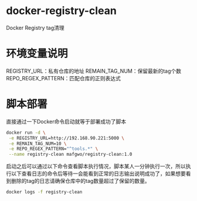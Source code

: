 # docker-registry-clean
Docker Registry tag清理

# 环境变量说明
REGISTRY_URL：私有仓库的地址
REMAIN_TAG_NUM：保留最新的tag个数
REPO_REGEX_PATTERN：匹配仓库的正则表达式

# 脚本部署
直接通过一下Docker命令启动就等于部署成功了脚本
```bash
docker run -d \
 -e REGISTRY_URL=http://192.168.90.221:5000 \
 -e REMAIN_TAG_NUM=10 \
 -e REPO_REGEX_PATTERN="^tools.*" \
 --name registry-clean mafgwo/registry-clean:1.0
```

启动之后可以通过以下命令查看脚本执行情况，脚本某人一分钟执行一次，所以执行以下查看日志的命令后等待一会能看到正常的日志输出说明成功了，如果想要看到删除的tag的日志请确保仓库中的tag数量超过了保留的数量。
```bash
docker logs -f registry-clean
```
